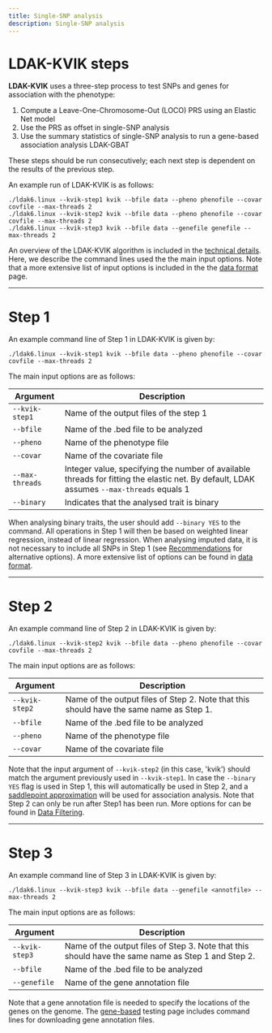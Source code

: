 ```yaml
---
title: Single-SNP analysis
description: Single-SNP analysis
---
```

<script type="text/javascript" async
  src="https://cdnjs.cloudflare.com/ajax/libs/mathjax/2.7.7/MathJax.js?config=TeX-MML-AM_CHTML">
</script>

# LDAK-KVIK steps

**LDAK-KVIK** uses a three-step process to test SNPs and genes for association with the phenotype:

1. Compute a Leave-One-Chromosome-Out (LOCO) PRS using an Elastic Net model
2. Use the PRS as offset in single-SNP analysis 
3. Use the summary statistics of single-SNP analysis to run a gene-based association analysis LDAK-GBAT

These steps should be run consecutively; each next step is dependent on the results of the previous step. 

An example run of LDAK-KVIK is as follows:
```
./ldak6.linux --kvik-step1 kvik --bfile data --pheno phenofile --covar covfile --max-threads 2
./ldak6.linux --kvik-step2 kvik --bfile data --pheno phenofile --covar covfile --max-threads 2
./ldak6.linux --kvik-step3 kvik --bfile data --genefile genefile --max-threads 2
```

An overview of the LDAK-KVIK algorithm is included in the [technical details](/docs/technical). Here, we describe the command lines used the the main input options. Note that a more extensive list of input options is included in the the [data format](/docs/input) page.

---

# Step 1

An example command line of Step 1 in LDAK-KVIK is given by:

```
./ldak6.linux --kvik-step1 kvik --bfile data --pheno phenofile --covar covfile --max-threads 2
```

The main input options are as follows:

| Argument |  Description | 
|------------|--------|
|`--kvik-step1`    | Name of the output files of the step 1   |
|`--bfile`   | Name of the .bed file to be analyzed      |
|`--pheno`   | Name of the phenotype file      |
|`--covar`   | Name of the covariate file     |
|`--max-threads`   | Integer value, specifying the number of available threads for fitting the elastic net. By default, LDAK assumes `--max-threads` equals 1      |
|`--binary` | Indicates that the analysed trait is binary |

When analysing binary traits, the user should add `--binary YES` to the command. All operations in Step 1 will then be based on weighted linear regression, instead of linear regression. When analysing imputed data, it is not necessary to include all SNPs in Step 1 (see [Recommendations](/docs/recommendations/#analysing-imputed-data) for alternative options). A more extensive list of options can be found in [data format](/docs/input).

---

# Step 2

An example command line of Step 2 in LDAK-KVIK is given by:

```
./ldak6.linux --kvik-step2 kvik --bfile data --pheno phenofile --covar covfile --max-threads 2
```

The main input options are as follows:

| Argument |  Description | 
|------------|--------|
|`--kvik-step2`    | Name of the output files of Step 2. Note that this should have the same name as Step 1.   |
|`--bfile`   | Name of the .bed file to be analyzed      |
|`--pheno`   | Name of the phenotype file      |
|`--covar`   | Name of the covariate file     |

Note that the input argument of `--kvik-step2` (in this case, 'kvik') should match the argument previously used in `--kvik-step1`. In case the `--binary YES` flag is used in Step 1, this will automatically be used in Step 2, and a [saddlepoint approximation](/docs/assoc/spa) will be used for association analysis. Note that Step 2 can only be run after Step1 has been run. More options for can be found in [Data Filtering](/docs/input#filtering).

---

# Step 3

An example command line of Step 3 in LDAK-KVIK is given by:

```
./ldak6.linux --kvik-step3 kvik --bfile data --genefile <annotfile> --max-threads 2
```

The main input options are as follows:

| Argument |  Description | 
|------------|--------|
|`--kvik-step3`    | Name of the output files of Step 3. Note that this should have the same name as Step 1 and Step 2.   |
|`--bfile`   | Name of the .bed file to be analyzed      |
|`--genefile`   | Name of the gene annotation file      |

Note that a gene annotation file is needed to specify the locations of the genes on the genome. The [gene-based](/docs/assoc/gene) testing page includes command lines for downloading gene annotation files.